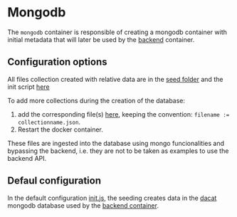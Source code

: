 # Mongodb

The `mongodb` container is responsible of creating a mongodb container with initial metadata that will later be used by the [backend](../backend/) container.

## Configuration options

All files collection created with relative data are in the [seed folder](./config/seed/) and the init script [here](./config/init.js)

To add more collections during the creation of the database:
1. add the corresponding file(s) [here](./config/seed/), keeping the convention: `filename := collectionname.json`.
2. Restart the docker container.

These files are ingested into the database using mongo funcionalities and bypassing the backend, i.e. they are not to be taken as examples to use the backend API.

## Defaul configuration

In the default configuration [init.js](./config/init.js), the seeding creates data in the [dacat](./config/init.js#L1) mongodb database used by the [backend container](../backend/).
